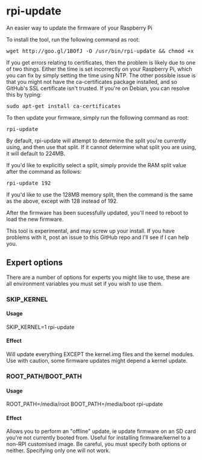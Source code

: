 rpi-update
==========

An easier way to update the firmware of your Raspberry Pi

To install the tool, run the following command as root:

<pre>
wget http://goo.gl/1BOfJ -O /usr/bin/rpi-update && chmod +x /usr/bin/rpi-update
</pre>

If you get errors relating to certificates, then the problem is likely due to one of two things. Either the time is set incorrectly on your Raspberry Pi, which you can fix by simply setting the time using NTP. The other possible issue is that you might not have the ca-certificates package installed, and so GitHub's SSL certificate isn't trusted. If you're on Debian, you can resolve this by typing:

<pre>
sudo apt-get install ca-certificates
</pre>

To then update your firmware, simply run the following command as root:

<pre>
rpi-update
</pre>


By default, rpi-update will attempt to determine the split you're currently using, and then use that split. If it cannot determine what split you are using, it will default to 224MB.

If you'd like to explicitly select a split, simply provide the RAM split value after the command as follows:

<pre>
rpi-update 192
</pre>

If you'd like to use the 128MB memory split, then the command is the same as the above, except with 128 instead of 192.

After the firmware has been sucessfully updated, you'll need to reboot to load the new firmware.

This tool is experimental, and may screw up your install. If you have problems with it, post an issue to this GitHub repo and I'll see if I can help you.

Expert options
--------------

There are a number of options for experts you might like to use, these are all environment variables you must set if you wish to use them.

### SKIP_KERNEL

#### Usage

SKIP_KERNEL=1 rpi-update

#### Effect

Will update everything EXCEPT the kernel.img files and the kernel modules. Use with caution, some firmware updates might depend a kernel update.

### ROOT_PATH/BOOT_PATH

#### Usage

ROOT_PATH=/media/root BOOT_PATH=/media/boot rpi-update

#### Effect

Allows you to perform an "offline" update, ie update firmware on an SD card you're not currently booted from. Useful for installing firmware/kernel to a non-RPI customised image. Be careful, you must specify both options or neither. Specifying only one will not work.
